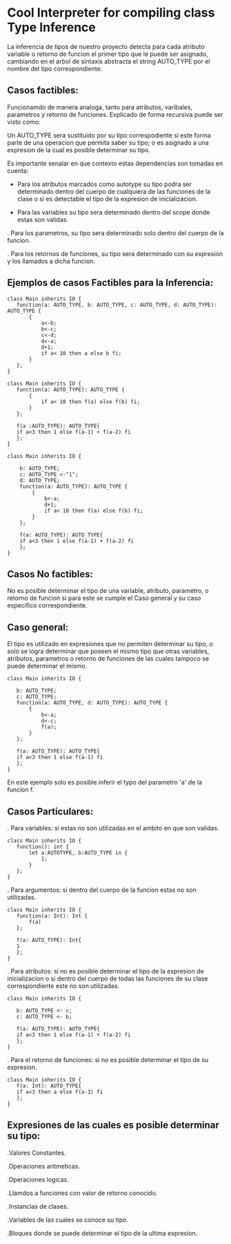 # Cool Interpreter for compiling class Type Inference

La inferencia de tipos de nuestro proyecto detecta para cada atributo variable 
o retorno de funcion el primer tipo que le puede ser asignado,
cambiando en el arbol de sintaxis abstracta el string AUTO_TYPE por
el nombre del tipo correspondiente.

## Casos factibles:


Funcionamdo de manera analoga, tanto para atributos, varibales, parametros 
y retorno de funciones. Explicado de forma recursiva puede ser visto como:

Un AUTO_TYPE sera sustituido por su tipo correspodiente si este forma 
parte de una operacion que permita saber su tipo; o es asignado a 
una expresion de la cual es posible determinar su tipo.
 
Es importante senalar en que contexto estas dependencias son tomadas en cuenta:
 
 - Para los atributos marcados como autotype su tipo podra ser determinado dentro del cuerpo de cualquiera de las funciones de la clase o si es detectable el tipo de la expresion de inicializacion.
 
 - Para las variables su tipo sera determinado dentro del scope donde estas
 son validas.
 
 . Para los parametros, su tipo sera determinado solo dentro del cuerpo de la funcion.
 
 . Para los retornos de funciones, su tipo sera determinado con su expresion y los llamados a dicha 
 funcion.
 
 Ejemplos de casos Factibles para la Inferencia:
 -
 
 ```text
class Main inherits IO {
    function(a: AUTO_TYPE, b: AUTO_TYPE, c: AUTO_TYPE, d: AUTO_TYPE): AUTO_TYPE {
        { 
            a<-b;
            b<-c;
            c<-d;
            d<-a;
            d+1;
            if a< 10 then a else b fi;
        } 
    };
}
```
 
 ```text
class Main inherits IO {   
    function(a: AUTO_TYPE): AUTO_TYPE {
        { 
            if a< 10 then f(a) else f(b) fi;
        } 
    };
    
    f(a :AUTO_TYPE): AUTO_TYPE{
    if a<3 then 1 else f(a-1) + f(a-2) fi 
    };
}
```

```text
class Main inherits IO {

    b: AUTO_TYPE; 
    c: AUTO_TYPE <-"1"; 
    d: AUTO_TYPE;
    function(a: AUTO_TYPE): AUTO_TYPE {
        { 
            b<-a;
            d+1;
            if a< 10 then f(a) else f(b) fi;
        } 
    };
    
    f(a: AUTO_TYPE): AUTO_TYPE{
    if a<3 then 1 else f(a-1) + f(a-2) fi 
    };
}
```
 Casos No factibles:
 -
 No es posible determinar el tipo de una variable, atributo, parametro,
 o retorno de funcion si para este se cumple el Caso general y su caso 
 especifico correspondiente.
 
 Caso general:
 -
 
 El tipo es utilizado en expresiones que no permiten determinar su tipo,
 o solo se logra determinar que poseen el mismo tipo que otras variables, 
 atributos, parametros o retorno de funciones de las cuales tampoco se 
 puede determinar el mismo.
 
 ```text
class Main inherits IO {

    b: AUTO_TYPE; 
    c: AUTO_TYPE; 
    function(a: AUTO_TYPE, d: AUTO_TYPE): AUTO_TYPE {
        { 
            b<-a;
            d<-c;
            f(a);
        } 
    };
    
    f(a: AUTO_TYPE): AUTO_TYPE{
    if a<3 then 1 else f(a-1) fi 
    };
}
```
En este ejemplo solo es posible inferir el typo del parametro 'a' de la 
funcion f.

 Casos Particulares:
 -
 . Para variables: si estas no son utilizadas en el ambito en que son validas.
 ```text
class Main inherits IO {
    function(): int {
        let a:AUTOTYPE, b:AUTO_TYPE in {
            1;
        } 
    };
}
```
 
 . Para argumentos: si dentro del cuerpo de la funcion estas no son utilizadas. 
 ```text
class Main inherits IO {
    function(a: Int): Int {
        f(a)
    };
    
    f(a: AUTO_TYPE): Int{
    1 
    };
}
```
 
 . Para atributos: si no es posible determinar el tipo de la expresion de 
 inicializacion o si dentro del cuerpo de todas las funciones de su clase
 correspondiente este no son utilizadas.
 ```text
class Main inherits IO {

    b: AUTO_TYPE <- c; 
    c: AUTO_TYPE <- b; 
    
    f(a: AUTO_TYPE): AUTO_TYPE{
    if a<3 then 1 else f(a-1) + f(a-2) fi 
    };
}
```
 
 . Para el retorno de funciones: si no es posible determinar el tipo de su expresion.
 ```text
class Main inherits IO {
    f(a: Int): AUTO_TYPE{
    if a<3 then a else f(a-3) fi 
    };
}
```
 
 Expresiones de las cuales es posible determinar su tipo:
 -
 
 .Valores Constantes.
 
 .Operaciones aritmeticas.
 
 .Operaciones logicas.
 
 .Llamdos a funciones con valor de retorno conocido.
 
 .Instancias de clases.
 
 .Variables de las cuales se conoce su tipo.
 
 .Bloques donde se puede determinar el tipo de la ultima expresion.
 
